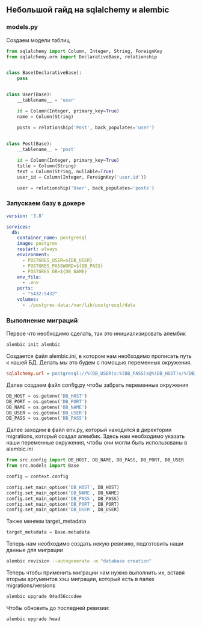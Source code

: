 ## Небольшой гайд на sqlalchemy и alembic

### models.py
Создаем модели таблиц  
```py
from sqlalchemy import Column, Integer, String, ForeignKey
from sqlalchemy.orm import DeclarativeBase, relationship


class Base(DeclarativeBase):
    pass 


class User(Base):
    __tablename__ = 'user'

    id = Column(Integer, primary_key=True)
    name = Column(String)

    posts = relationship('Post', back_populates='user')
    

class Post(Base):
    __tablename__ = 'post'

    id = Column(Integer, primary_key=True)
    title = Column(String)
    text = Column(String, nullable=True)
    user_id = Column(Integer, ForeignKey('user.id'))

    user = relationship('User', back_populates='posts')
```
### Запускаем базу в докере 
```yml
version: '3.8'

services:
  db:
    container_name: postgresql
    image: postgres
    restart: always
    environment:
      - POSTGRES_USER=${DB_USER}
      - POSTGRES_PASSWORD=${DB_PASS}
      - POSTGRES_DB=${DB_NAME}
    env_file:
      - .env
    ports:
      - "5432:5432"
    volumes:
      - ./postgres-data:/var/lib/postgresql/data
```

### Выполнение миграций
Первое что необходимо сделать, так это инициализировать алембик
```bash
alembic init alembic
```
Создается файл alembic.ini, в котором нам необходимо прописать путь к нашей БД.
Делать мы это будем с помощью переменных окружения.
```ini
sqlalchemy.url = postgresql://%(DB_USER)s:%(DB_PASS)s@%(DB_HOST)s/%(DB_NAME)s
```

Далее создаем файл config.py чтобы забрать переменные окружения
```py
DB_HOST = os.getenv('DB_HOST')
DB_PORT = os.getenv('DB_PORT')
DB_NAME = os.getenv('DB_NAME')
DB_USER = os.getenv('DB_USER')
DB_PASS = os.getenv('DB_PASS')
```
Далее заходим в файл env.py, который находится в директории migrations, который создал алембик. Здесь нам необходимо указать наши переменные окружения, чтобы они могли быть использованы в alembic.ini
```py
from src.config import DB_HOST, DB_NAME, DB_PASS, DB_PORT, DB_USER
from src.models import Base

config = context.config

config.set_main_option('DB_HOST', DB_HOST)
config.set_main_option('DB_NAME', DB_NAME)
config.set_main_option('DB_PASS', DB_PASS)
config.set_main_option('DB_PORT', DB_PORT)
config.set_main_option('DB_USER', DB_USER)
```
Также меняем target_metadata 
```py
target_metadata = Base.metadata
```
Теперь нам необходимо создать некую ревизию, подготовить наши данные для миграции 
```bash
alembic revision --autogenerate -m "database creation"
```
Теперь чтобы применить миграции нам нужно выполнить их, вставя вторым аргументов хэш миграции, который есть в папке migrations/versions
```bash
alembic upgrade 04ad56cccdee
```
Чтобы обновить до последней ревизии:
```bash
alembic upgrade head
```